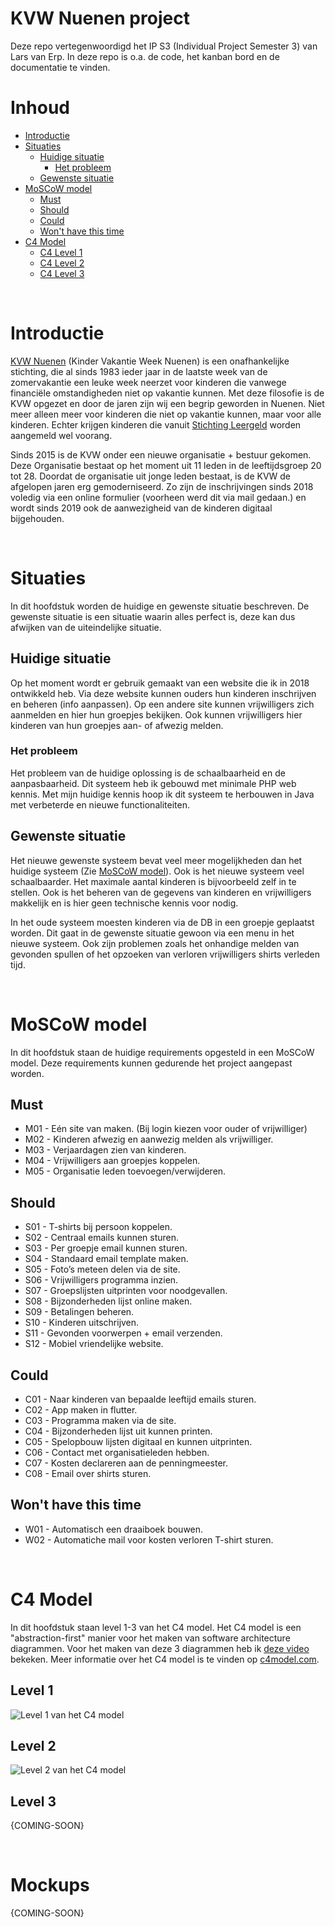 # KVW Nuenen project

Deze repo vertegenwoordigd het IP S3 (Individual Project Semester 3) van Lars van Erp. In deze repo is o.a. de code, het kanban bord en de documentatie te vinden.

# Inhoud

- [Introductie](#introductie)
- [Situaties](#situaties)
    - [Huidige situatie](#huidige-situatie)
        - [Het probleem](#het-probleem)
    - [Gewenste situatie](#gewenste-situatie)
- [MoSCoW model](#moscow-model)
    - [Must](#must)
    - [Should](#should)
    - [Could](#could)
    - [Won't have this time](#wont-have-this-time)
- [C4 Model](#c4-model)
    - [C4 Level 1](#level-1)
    - [C4 Level 2](#level-2)
    - [C4 Level 3](#level-3)

<br>

# Introductie
[KVW Nuenen](https://kvwnuenen.nl/) (Kinder Vakantie Week Nuenen) is een onafhankelijke stichting, die al sinds 1983 ieder jaar in de laatste week van de zomervakantie een leuke week neerzet voor kinderen die vanwege financiële omstandigheden niet op vakantie kunnen. Met deze filosofie is de KVW opgezet en door de jaren zijn wij een begrip geworden in Nuenen. Niet meer alleen meer voor kinderen die niet op vakantie kunnen, maar voor alle kinderen. Echter krijgen kinderen die vanuit [Stichting Leergeld](https://www.leergeld.nl/) worden aangemeld wel voorang.

Sinds 2015 is de KVW onder een nieuwe organisatie + bestuur gekomen. Deze Organisatie bestaat op het moment uit 11 leden in de leeftijdsgroep 20 tot 28. Doordat de organisatie uit jonge leden bestaat, is de KVW de afgelopen jaren erg gemoderniseerd. Zo zijn de inschrijvingen sinds 2018 voledig via een online formulier (voorheen werd dit via mail gedaan.) en wordt sinds 2019 ook de aanwezigheid van de kinderen digitaal bijgehouden.

<br>

# Situaties
In dit hoofdstuk worden de huidige en gewenste situatie beschreven. De gewenste situatie is een situatie waarin alles perfect is, deze kan dus afwijken van de uiteindelijke situatie.

## Huidige situatie
Op het moment wordt er gebruik gemaakt van een website die ik in 2018 ontwikkeld heb. Via deze website kunnen ouders hun kinderen inschrijven en beheren (info aanpassen). Op een andere site kunnen vrijwilligers zich aanmelden en hier hun groepjes bekijken. Ook kunnen vrijwilligers hier kinderen van hun groepjes aan- of afwezig melden.

### Het probleem
Het probleem van de huidige oplossing is de schaalbaarheid en de aanpasbaarheid. Dit systeem heb ik gebouwd met minimale PHP web kennis. Met mijn huidige kennis hoop ik dit systeem te herbouwen in Java met verbeterde en nieuwe functionaliteiten.


## Gewenste situatie
Het nieuwe gewenste systeem bevat veel meer mogelijkheden dan het huidige systeem (Zie [MoSCoW model](#moscow-model)). Ook is het nieuwe systeem veel schaalbaarder. Het maximale aantal kinderen is bijvoorbeeld zelf in te stellen. Ook is het beheren van de gegevens van kinderen en vrijwilligers makkelijk en is hier geen technische kennis voor nodig.

In het oude systeem moesten kinderen via de DB in een groepje geplaatst worden. Dit gaat in de gewenste situatie gewoon via een menu in het nieuwe systeem. Ook zijn problemen zoals het onhandige melden van gevonden spullen of het opzoeken van verloren vrijwilligers shirts verleden tijd.

<br>

# MoSCoW model
In dit hoofdstuk staan de huidige requirements opgesteld in een MoSCoW model. Deze requirements kunnen gedurende het project aangepast worden.

## Must
-	M01 - Eén site van maken. (Bij login kiezen voor ouder of vrijwilliger)
-	M02 - Kinderen afwezig en aanwezig melden als vrijwilliger.
-	M03 - Verjaardagen zien van kinderen.
-	M04 - Vrijwilligers aan groepjes koppelen.
-	M05 - Organisatie leden toevoegen/verwijderen.


## Should
-	S01 - T-shirts bij persoon koppelen.
-	S02 - Centraal emails kunnen sturen.
-	S03 - Per groepje email kunnen sturen.
-	S04 - Standaard email template maken.
-	S05 - Foto’s meteen delen via de site.
-	S06 - Vrijwilligers programma inzien.
-	S07 - Groepslijsten uitprinten voor noodgevallen.
-	S08 - Bijzonderheden lijst online maken.
-	S09 - Betalingen beheren.
-	S10 - Kinderen uitschrijven.
-	S11 - Gevonden voorwerpen + email verzenden.
-	S12 - Mobiel vriendelijke website.


## Could
-	C01 - Naar kinderen van bepaalde leeftijd emails sturen.
-	C02 - App maken in flutter.
-	C03 - Programma maken via de site.
-	C04 - Bijzonderheden lijst uit kunnen printen.
-	C05 - Spelopbouw lijsten digitaal en kunnen uitprinten.
-	C06 - Contact met organisatieleden hebben.
-	C07 - Kosten declareren aan de penningmeester.
-	C08 - Email over shirts sturen.


## Won't have this time
-	W01 - Automatisch een draaiboek bouwen.
-	W02 - Automatiche mail voor kosten verloren T-shirt sturen.

<br>

# C4 Model
In dit hoofdstuk staan level 1-3 van het C4 model. Het C4 model is een "abstraction-first" manier voor het maken van software architecture diagrammen. Voor het maken van deze 3 diagrammen heb ik [deze video](https://www.youtube.com/watch?v=x2-rSnhpw0g) bekeken. Meer informatie over het C4 model is te vinden op [c4model.com](https://c4model.com/).

## Level 1

![Level 1 van het C4 model](https://i.ibb.co/kqfF6f7/KVW-Nuenen-2.png)

## Level 2
![Level 2 van het C4 model](https://i.ibb.co/NKcvq39/Level-2.png)

## Level 3
{COMING-SOON}

<br>

# Mockups
{COMING-SOON}

